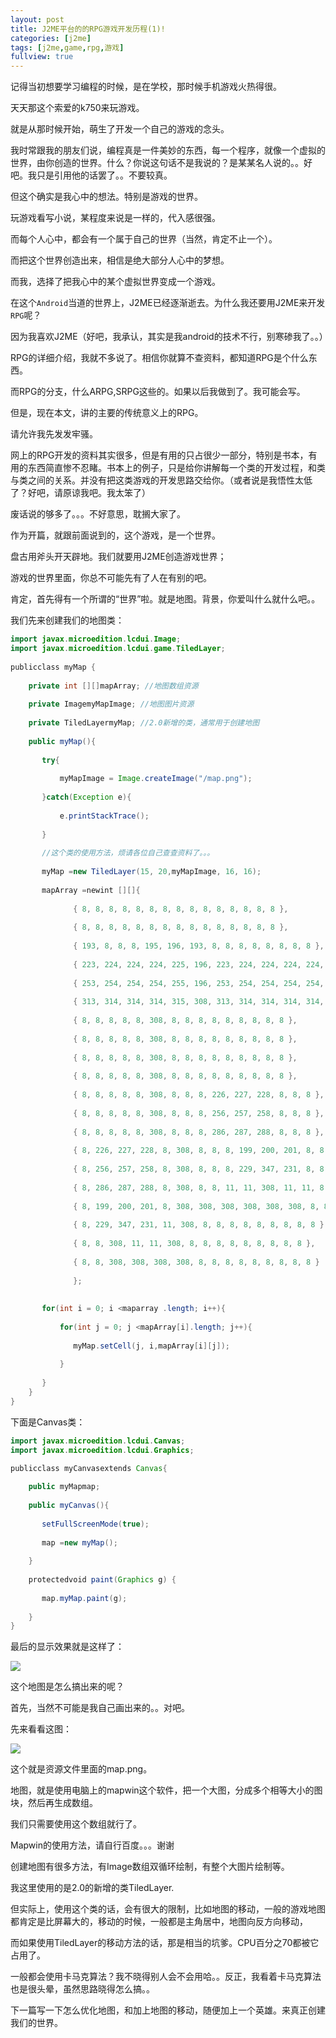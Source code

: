 ```yaml
---
layout: post
title: J2ME平台的的RPG游戏开发历程(1)!
categories: [j2me]
tags: [j2me,game,rpg,游戏]
fullview: true
---
```

记得当初想要学习编程的时候，是在学校，那时候手机游戏火热得很。

天天那这个索爱的k750来玩游戏。

就是从那时候开始，萌生了开发一个自己的游戏的念头。

我时常跟我的朋友们说，编程真是一件美妙的东西，每一个程序，就像一个虚拟的世界，由你创造的世界。什么？你说这句话不是我说的？是某某名人说的。。好吧。我只是引用他的话罢了。。不要较真。

但这个确实是我心中的想法。特别是游戏的世界。

玩游戏看写小说，某程度来说是一样的，代入感很强。

而每个人心中，都会有一个属于自己的世界（当然，肯定不止一个）。

而把这个世界创造出来，相信是绝大部分人心中的梦想。

而我，选择了把我心中的某个虚拟世界变成一个游戏。

在这个`Android`当道的世界上，J2ME已经逐渐逝去。为什么我还要用J2ME来开发`RPG`呢？

因为我喜欢J2ME（好吧，我承认，其实是我android的技术不行，别寒碜我了。。）

 

RPG的详细介绍，我就不多说了。相信你就算不查资料，都知道RPG是个什么东西。

而RPG的分支，什么ARPG,SRPG这些的。如果以后我做到了。我可能会写。
<!-- more -->
但是，现在本文，讲的主要的传统意义上的RPG。

 

请允许我先发发牢骚。

网上的RPG开发的资料其实很多，但是有用的只占很少一部分，特别是书本，有用的东西简直惨不忍睹。书本上的例子，只是给你讲解每一个类的开发过程，和类与类之间的关系。并没有把这类游戏的开发思路交给你。（或者说是我悟性太低了？好吧，请原谅我吧。我太笨了）

 

废话说的够多了。。。不好意思，耽搁大家了。

作为开篇，就跟前面说到的，这个游戏，是一个世界。

盘古用斧头开天辟地。我们就要用J2ME创造游戏世界；

游戏的世界里面，你总不可能先有了人在有别的吧。

肯定，首先得有一个所谓的“世界”啦。就是地图。背景，你爱叫什么就什么吧。。

 

我们先来创建我们的地图类：

```java
import javax.microedition.lcdui.Image;
import javax.microedition.lcdui.game.TiledLayer;
 
publicclass myMap {
 
    private int [][]mapArray; //地图数组资源
 
    private ImagemyMapImage; //地图图片资源
 
    private TiledLayermyMap; //2.0新增的类，通常用于创建地图
 
    public myMap(){
 
       try{
 
           myMapImage = Image.createImage("/map.png");
 
       }catch(Exception e){
 
           e.printStackTrace();
 
       }
 
       //这个类的使用方法，烦请各位自己查查资料了。。。
 
       myMap =new TiledLayer(15, 20,myMapImage, 16, 16);
 
       mapArray =newint [][]{
 
              { 8, 8, 8, 8, 8, 8, 8, 8, 8, 8, 8, 8, 8, 8, 8 },
 
              { 8, 8, 8, 8, 8, 8, 8, 8, 8, 8, 8, 8, 8, 8, 8 },
 
              { 193, 8, 8, 8, 195, 196, 193, 8, 8, 8, 8, 8, 8, 8, 8 },
 
              { 223, 224, 224, 224, 225, 196, 223, 224, 224, 224, 224, 224, 224, 224, 224 },
 
              { 253, 254, 254, 254, 255, 196, 253, 254, 254, 254, 254, 254, 254, 254, 254 },
 
              { 313, 314, 314, 314, 315, 308, 313, 314, 314, 314, 314, 314, 314, 314, 314 },
 
              { 8, 8, 8, 8, 8, 308, 8, 8, 8, 8, 8, 8, 8, 8, 8 },
 
              { 8, 8, 8, 8, 8, 308, 8, 8, 8, 8, 8, 8, 8, 8, 8 },
 
              { 8, 8, 8, 8, 8, 308, 8, 8, 8, 8, 8, 8, 8, 8, 8 },
 
              { 8, 8, 8, 8, 8, 308, 8, 8, 8, 8, 8, 8, 8, 8, 8 },
 
              { 8, 8, 8, 8, 8, 308, 8, 8, 8, 226, 227, 228, 8, 8, 8 },
 
              { 8, 8, 8, 8, 8, 308, 8, 8, 8, 256, 257, 258, 8, 8, 8 },
 
              { 8, 8, 8, 8, 8, 308, 8, 8, 8, 286, 287, 288, 8, 8, 8 },
 
              { 8, 226, 227, 228, 8, 308, 8, 8, 8, 199, 200, 201, 8, 8, 8 },
 
              { 8, 256, 257, 258, 8, 308, 8, 8, 8, 229, 347, 231, 8, 8, 8 },
 
              { 8, 286, 287, 288, 8, 308, 8, 8, 11, 11, 308, 11, 11, 8, 8 },
 
              { 8, 199, 200, 201, 8, 308, 308, 308, 308, 308, 308, 8, 8, 8, 8 },
 
              { 8, 229, 347, 231, 11, 308, 8, 8, 8, 8, 8, 8, 8, 8, 8 },
 
              { 8, 8, 308, 11, 11, 308, 8, 8, 8, 8, 8, 8, 8, 8, 8 },
 
              { 8, 8, 308, 308, 308, 308, 8, 8, 8, 8, 8, 8, 8, 8, 8 }
 
              };
 
 
       for(int i = 0; i <maparray .length; i++){
 
           for(int j = 0; j <mapArray[i].length; j++){
 
              myMap.setCell(j, i,mapArray[i][j]);
 
           }
 
       }
    }
}
```
下面是Canvas类：

```java
import javax.microedition.lcdui.Canvas;
import javax.microedition.lcdui.Graphics;

publicclass myCanvasextends Canvas{ 
 
    public myMapmap;
 
    public myCanvas(){
 
       setFullScreenMode(true);
 
       map =new myMap();
 
    }
 
    protectedvoid paint(Graphics g) {
 
       map.myMap.paint(g);
 
    }
}
```

最后的显示效果就是这样了：

![](http://gulup.github.io/public/img/20120608/1.gif)

这个地图是怎么搞出来的呢？

首先，当然不可能是我自己画出来的。。对吧。

先来看看这图：

![](http://gulup.github.io/public/img/20120608/2.png)

这个就是资源文件里面的map.png。

地图，就是使用电脑上的mapwin这个软件，把一个大图，分成多个相等大小的图块，然后再生成数组。

我们只需要使用这个数组就行了。

Mapwin的使用方法，请自行百度。。。谢谢

 

创建地图有很多方法，有Image数组双循环绘制，有整个大图片绘制等。

我这里使用的是2.0的新增的类TiledLayer.

但实际上，使用这个类的话，会有很大的限制，比如地图的移动，一般的游戏地图都肯定是比屏幕大的，移动的时候，一般都是主角居中，地图向反方向移动，

而如果使用TiledLayer的移动方法的话，那是相当的坑爹。CPU百分之70都被它占用了。

一般都会使用卡马克算法？我不晓得别人会不会用哈。。反正，我看着卡马克算法也是很头晕，虽然思路晓得怎么搞。。

下一篇写一下怎么优化地图，和加上地图的移动，随便加上一个英雄。来真正创建我们的世界。